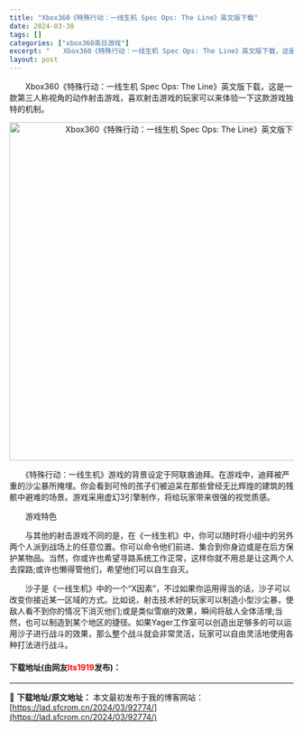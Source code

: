 ```yaml
---
title: "Xbox360《特殊行动：一线生机 Spec Ops: The Line》英文版下载"
date: 2024-03-30
tags: []
categories: ["xbox360英日游戏"]
excerpt: "　　Xbox360《特殊行动：一线生机 Spec Ops: The Line》英文版下载，这是一款第三人称视角的动作射击游戏，喜欢射击游戏的玩家可以来体验一下这款游戏独特的机制。 　　《特殊行动：一线生机》游戏的背景设定于阿联酋迪拜。在游戏中，迪拜被严重的沙尘暴所掩埋。你会看到可怜的孩子们被迫呆在那&hellip;"
layout: post
---
```


 <p>　　Xbox360《特殊行动：一线生机 Spec Ops: The Line》英文版下载，这是一款第三人称视角的动作射击游戏，喜欢射击游戏的玩家可以来体验一下这款游戏独特的机制。</p> <p align="center"><img align="" border="0" src="https://lad.sfcrom.cn/wp-content/uploads/2024/03/20240330_6607d7d8d8a10.webp" width="600" alt="Xbox360《特殊行动：一线生机 Spec Ops: The Line》英文版下载" /></p> <p>　　《特殊行动：一线生机》游戏的背景设定于阿联酋迪拜。在游戏中，迪拜被严重的沙尘暴所掩埋。你会看到可怜的孩子们被迫呆在那些曾经无比辉煌的建筑的残骸中避难的场景。游戏采用虚幻3引擎制作，将给玩家带来很强的视觉质感。</p> <p>　　游戏特色</p> <p>　　与其他的射击游戏不同的是，在《一线生机》中，你可以随时将小组中的另外两个人派到战场上的任意位置。你可以命令他们前进、集合到你身边或是在后方保护某物品。当然，你或许也希望寻路系统工作正常，这样你就不用总是让这两个人去探路;或许也懒得管他们，希望他们可以自生自灭。</p> <p>　　沙子是《一线生机》中的一个&ldquo;X因素&rdquo;，不过如果你运用得当的话，沙子可以改变你接近某一区域的方式。比如说，射击技术好的玩家可以制造小型沙尘暴，使敌人看不到你的情况下消灭他们;或是类似雪崩的效果，瞬间将敌人全体活埋;当然，也可以制造到某个地区的捷径。如果Yager工作室可以创造出足够多的可以运用沙子进行战斗的效果，那么整个战斗就会非常灵活，玩家可以自由灵活地使用各种打法进行战斗。</p> <p><h4>下载地址(由网友<font color="red">lts1919</font>发布)：</h4></p> 

---
📖 **下载地址/原文地址：** 本文最初发布于我的博客网站：[https://lad.sfcrom.cn/2024/03/92774/](https://lad.sfcrom.cn/2024/03/92774/)
